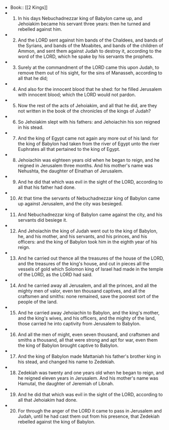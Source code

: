 - Book:: [[2 Kings]]
- 1. In his days Nebuchadnezzar king of Babylon came up, and Jehoiakim became his servant three years: then he turned and rebelled against him.
- 2. And the LORD sent against him bands of the Chaldees, and bands of the Syrians, and bands of the Moabites, and bands of the children of Ammon, and sent them against Judah to destroy it, according to the word of the LORD, which he spake by his servants the prophets.
- 3. Surely at the commandment of the LORD came this upon Judah, to remove them out of his sight, for the sins of Manasseh, according to all that he did;
- 4. And also for the innocent blood that he shed: for he filled Jerusalem with innocent blood; which the LORD would not pardon.
- 5. Now the rest of the acts of Jehoiakim, and all that he did, are they not written in the book of the chronicles of the kings of Judah?
- 6. So Jehoiakim slept with his fathers: and Jehoiachin his son reigned in his stead.
- 7. And the king of Egypt came not again any more out of his land: for the king of Babylon had taken from the river of Egypt unto the river Euphrates all that pertained to the king of Egypt.
- 8. Jehoiachin was eighteen years old when he began to reign, and he reigned in Jerusalem three months. And his mother's name was Nehushta, the daughter of Elnathan of Jerusalem.
- 9. And he did that which was evil in the sight of the LORD, according to all that his father had done.
- 10. At that time the servants of Nebuchadnezzar king of Babylon came up against Jerusalem, and the city was besieged.
- 11. And Nebuchadnezzar king of Babylon came against the city, and his servants did besiege it.
- 12. And Jehoiachin the king of Judah went out to the king of Babylon, he, and his mother, and his servants, and his princes, and his officers: and the king of Babylon took him in the eighth year of his reign.
- 13. And he carried out thence all the treasures of the house of the LORD, and the treasures of the king's house, and cut in pieces all the vessels of gold which Solomon king of Israel had made in the temple of the LORD, as the LORD had said.
- 14. And he carried away all Jerusalem, and all the princes, and all the mighty men of valor, even ten thousand captives, and all the craftsmen and smiths: none remained, save the poorest sort of the people of the land.
- 15. And he carried away Jehoiachin to Babylon, and the king's mother, and the king's wives, and his officers, and the mighty of the land, those carried he into captivity from Jerusalem to Babylon.
- 16. And all the men of might, even seven thousand, and craftsmen and smiths a thousand, all that were strong and apt for war, even them the king of Babylon brought captive to Babylon.
- 17. And the king of Babylon made Mattaniah his father's brother king in his stead, and changed his name to Zedekiah.
- 18. Zedekiah was twenty and one years old when he began to reign, and he reigned eleven years in Jerusalem. And his mother's name was Hamutal, the daughter of Jeremiah of Libnah.
- 19. And he did that which was evil in the sight of the LORD, according to all that Jehoiakim had done.
- 20. For through the anger of the LORD it came to pass in Jerusalem and Judah, until he had cast them out from his presence, that Zedekiah rebelled against the king of Babylon.
